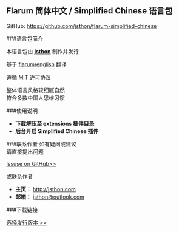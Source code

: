 ## Flarum 简体中文 / Simplified Chinese 语言包

GitHub: https://github.com/jsthon/flarum-simplified-chinese

###语言包简介

本语言包由 **[jsthon](https://github.com/jsthon)** 制作并发行

基于 [flarum/english](https://github.com/flarum/english) 翻译

遵循 [MIT 许可协议](http://opensource.org/licenses/mit-license.php)

整体语言风格较细腻自然  
符合多数中国人思维习惯

###使用说明

* **下载解压至 extensions 插件目录**
* **后台开启 Simplified Chinese 插件**

###联系作者
如有疑问或建议  
请直接提出问题  

[Issuse on GitHub>>](https://github.com/jsthon/flarum-simplified-chinese/issues)  

或联系作者
  
* **主页：** http://jsthon.com
* **邮箱：** jsthon@outlook.com

###下载链接

[选择发行版本 >>](https://github.com/jsthon/flarum-simplified-chinese/releases)
